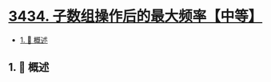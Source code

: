# [3434. 子数组操作后的最大频率【中等】](https://github.com/Tdahuyou/TNotes.leetcode/tree/main/notes/3434.%20%E5%AD%90%E6%95%B0%E7%BB%84%E6%93%8D%E4%BD%9C%E5%90%8E%E7%9A%84%E6%9C%80%E5%A4%A7%E9%A2%91%E7%8E%87%E3%80%90%E4%B8%AD%E7%AD%89%E3%80%91)

<!-- region:toc -->

- [1. 📝 概述](#1--概述)

<!-- endregion:toc -->

## 1. 📝 概述
